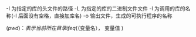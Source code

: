 -I 为指定的库的头文件的路径
-L 为指定的库的二进制文件文件
-l 为调用的库的名称(-l 后面没有空格，直接加库名)
-o 输出文件，生成的可执行程序的名称

$(pwd)：表示当前所在目录
ifeq ($（变量名）， 变量值 )
